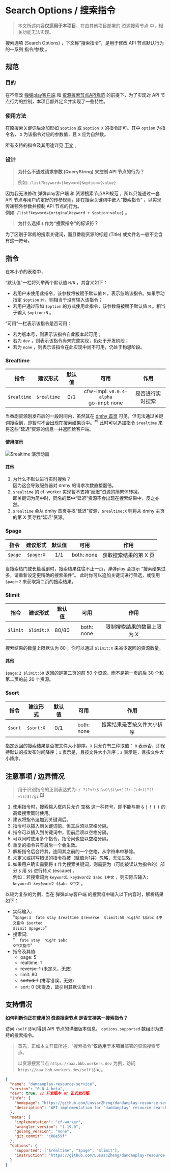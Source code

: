 # Search Options / 搜索指令

> 本文所述内容**仅适用于本项目**，在由其他项目部署的 资源搜索节点 中，相关功能无法实现。

搜索选项 (Search Options) ，下文称“搜索指令”，是用于修改 API 节点默认行为的一系列 指令/参数 。

## 规范

### 目的

在不修改 [弹弹play客户端](http://www.dandanplay.com/) 和 [资源搜索节点API规范](https://github.com/kaedei/dandanplay-libraryindex/blob/master/api/ResourceService.md) 的前提下，为了实现对 API 节点行为的控制，本项目额外定义并实现了一些特性。

### 使用方法

在原搜索关键词后添加形如 `$option` 或 `$option:X` 的指令即可。其中 `option` 为指令名， `X` 为该指令对应的参数值，且 `X` 应为自然数。

所有支持的指令及其用途详见 [下文](#指令) 。

### 设计

> **为什么不通过请求参数 (QueryString) 来控制 API 节点的行为？**
>
> 例如: `/list?keyword={keyword}&option={value}`

因为我无法修改 弹弹play客户端 和 资源搜索节点API规范 ，所以只能通过一套 API 节点与用户约定好的传参规则，即在搜索关键词中嵌入“搜索指令” ，以实现传递额外参数并控制 API 节点的行为。  
例如: `/list?keyword={originalKeyword + $option:value}` 。

> **为什么选择 `$` 作为“搜索指令”的标识符？**

为了区别于常规的搜索关键词，而且番剧资源的标题 (Title) 或文件名一般不会含有这一符号。

## 指令

在本小节的表格中，

“默认值”一栏将列举两个默认值 `M/N` ，其含义如下：

- 若用户未使用此指令，该参数将被赋予默认值 `M` ，表示忽略该指令。如果手动指定 `$option:M` ，则相当于没有输入该指令；
- 若用户通过形如 `$option` 的方式使用此指令，该参数将被赋予默认值 `N` 。相当于输入 `$option:N` 。

“可用”一栏表示该指令是否可用：

- 若为版本号，则表示该指令自此版本起可用；
- 若为 `dev` ，则表示该指令尚未完整实现，仍处于开发阶段；
- 若为 `none` ，则表示该指令在此实现中尚不可用，仍处于构思阶段。

### $realtime

|    指令     |  建议形式   | 默认值 |                    可用                     |       作用       |
| :---------: | :---------: | :----: | :-----------------------------------------: | :--------------: |
| `$realtime` | `$realtime` |  0/1   | cfw-impl: `v0.0.4-alpha` <br> go-impl: none | 是否进行实时搜索 |

当番剧资源刚发布后的一段时间内，虽然其在 [dmhy 首页](https://share.dmhy.org/) 可见，但无法通过关键词搜索到，即暂时不会出现在搜索结果页中。<sup>[#1](https://github.com/LussacZheng/dandanplay-resource-service/issues/1)</sup>
此时可以追加指令 `$realtime` 来将这些“延迟”资源的信息一并返回给客户端。

#### 使用演示

![$realtime 演示动画](https://user-images.githubusercontent.com/23522476/129456457-c89d0713-6c10-4588-8a09-81742fc25237.gif)

#### 其他

1. 为什么不默认进行实时搜索？  
   因为这会导致服务器对 dmhy 的请求次数直接翻倍。
2. `$realtime` 的  cf-worker 实现暂不支持“延迟”资源的简繁体转换。  
   即关键词为简中时，同名的繁中“延迟”资源不会出现在搜索结果中，反之亦然。
3. `$realtime` 会从 dmhy 首页寻找“延迟”资源，`$realtime:X` 则将从 dmhy 主页的第 X 页寻找“延迟”资源。

### $page

|  指令   | 建议形式  | 默认值 |    可用    |         作用          |
| :-----: | :-------: | :----: | :--------: | :-------------------: |
| `$page` | `$page:X` |  1/1   | both: none | 获取搜索结果的第 X 页 |

当搜索热门或长篇番剧时，搜索结果往往不止一页，弹弹play 会提示 “搜索结果过多，请重新设定更精确的搜索条件”。
此时你可以追加关键词进行筛选，或使用 `$page:2` 来获取第二页的搜索结果。

### $limit

|   指令   |  建议形式  | 默认值 |    可用    |            作用            |
| :------: | :--------: | :----: | :--------: | :------------------------: |
| `$limit` | `$limit:X` | 80/80  | both: none | 限制搜索结果的数量上限为 X |

搜索结果的数量上限默认为 80 ，你可以通过 `$limit:X` 来减少返回的资源数量。

#### 其他

`$page:2 $limit:50` 返回的是第二页的前 50 个资源，而不是第一页的后 30 个和第二页的前 20 个资源。

### $sort

|  指令   | 建议形式  | 默认值 |    可用    |            作用            |
| :-----: | :-------: | :----: | :--------: | :------------------------: |
| `$sort` | `$sort:X` |  0/1   | both: none | 搜索结果是否按文件大小排序 |

指定返回的搜索结果是否按文件大小排序。`X` 只允许有三种取值： `0` 表示否，即保持默认的按发布时间降序；`1` 表示是，且按文件大小升序；`2` 表示是，且按文件大小降序。

## 注意事项 / 边界情况

> 用于识别指令的正则表达式为:  `/ ?(?<!\$|\w)\$(\w+)(?::(\d+))?(?=\s|$)/gi`
> <sup>[\[1\]](https://developer.mozilla.org/zh-CN/docs/Web/JavaScript/Guide/Regular_Expressions)</sup>

1. 使用指令时，搜索输入框内只允许 空格 这一种符号，即不能与带 <kbd>&</kbd> <kbd>|</kbd> <kbd>!</kbd> <kbd>(</kbd> <kbd>)</kbd> 的高级搜索同时使用。
2. 建议将指令追加到关键词后。
3. 指令可以插入到关键词前，但其后须以空格分隔。
4. 指令可以插入到关键词中，但前后须以空格分隔。
5. 可以同时使用多个指令，指令间也应以空格分隔。
6. 重复的指令只有最后一个会生效。
7. 解析指令后会将其，连同其之前的一个空格，从字符串中移除。
8. 未定义或拼写错误的指令将被（赋值为1并）忽略，无法生效。
9. 如果用户确实需要将 `$` 作为搜索关键词，则需要为（可能被误认为指令的）部分 `$` 用 `$$` 进行转义 (escape) 。  
   例如：若搜索词为 `keyword1 key$word2 $abc $中文` ，则实际应输入: `keyword1 key$word2 $$abc $中文` 。

以较为复杂的为例，当在 弹弹play客户端 的搜索框中输入以下内容时，解析结果如下：

- 实际输入:  
  "<code>$page:3 &nbsp;fate stay $realtime $reverse&nbsp; $limit:50 $n$ig$$ht$ $$abc $中文指令 $sorted $limit $page:5</code>"
- 搜索词:  
  "<code>&nbsp; fate stay&nbsp; $n$ig$ht$ $abc $中文指令</code>"
- 指令及其值:
  - page: 5
  - realtime: 1
  - ~~reverse: 1~~ (未定义，无效)
  - limit: 80
  - ~~sorted: 1~~ (拼写错误，无效)
  - sort: 0 (未提及，故引用其默认值 `M` )

## 支持情况

**如何判断你正在使用的 资源搜索节点 是否支持某一搜索指令？**

访问 `/self` 即可得到 API 节点的详细版本信息， `options.supported` 数组即为支持的搜索指令。

> 首先，正如本文开篇所述，“搜索指令”**仅适用于本项目**部署的资源搜索节点。
>
> 以资源搜索节点 `https://aaa.bbb.workers.dev` 为例，访问 `https://aaa.bbb.workers.dev/self` 即可。

```json
{
  "name": "dandanplay-resource-service",
  "version": "0.0.4-beta",
  "dev": true, // 开发版本 or 正式发行版
  "info": {
    "homepage": "https://github.com/LussacZheng/dandanplay-resource-service",
    "description": "API implementation for 'dandanplay' resource search service."
  },
  "meta": {
    "implementation": "cf-worker",
    "wrangler_version": "1.19.0",
    "golang_version": "none",
    "git_commit": "c88e59f"
  },
  "options": {
    "supported": ["$realtime", "$page", "$limit"],
    "instruction": "https://github.com/LussacZheng/dandanplay-resource-service/blob/main/docs/SearchOptions.md"
  }
}
```
